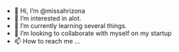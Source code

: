 - 👋 Hi, I’m @missahrizona
- 👀 I’m interested in alot.
- 🌱 I’m currently learning several things.
- 💞️ I’m looking to collaborate with myself on my startup
- 📫 How to reach me ...

<!---
missahrizona/missahrizona is a ✨ special ✨ repository because its `README.md` (this file) appears on your GitHub profile.
You can click the Preview link to take a look at your changes.
--->
